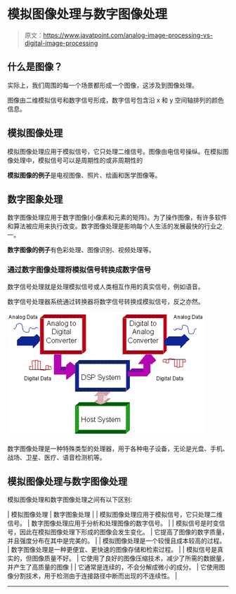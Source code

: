 # 模拟图像处理与数字图像处理

> 原文：<https://www.javatpoint.com/analog-image-processing-vs-digital-image-processing>

## 什么是图像？

实际上，我们周围的每一个场景都形成一个图像，这涉及到图像处理。

图像由二维模拟信号和数字信号形成，数字信号包含沿 x 和 y 空间轴排列的颜色信息。

## 模拟图像处理

模拟图像处理应用于模拟信号，它只处理二维信号。图像由电信号操纵。在模拟图像处理中，模拟信号可以是周期性的或非周期性的

**模拟图像的例子**是电视图像、照片、绘画和医学图像等。

## 数字图象处理

数字图像处理应用于数字图像(小像素和元素的矩阵)。为了操作图像，有许多软件和算法被应用来执行改变。数字图像处理是影响每个人生活的发展最快的行业之一。

**数字图像的例子**有色彩处理、图像识别、视频处理等。

### 通过数字图像处理将模拟信号转换成数字信号

数字信号处理就是处理模拟信号或人类相互作用的真实信号，例如语音。

数字信号处理器系统通过转换器将数字信号转换成模拟信号，反之亦然。

![Analog Image vs Digital Image](img/bb71f12727cee2a1052831d376aba68c.png)

数字图像处理是一种特殊类型的处理器，用于各种电子设备，无论是光盘、手机、战场、卫星、医疗、语音检测机等。

## 模拟图像处理与数字图像处理

模拟图像处理和数字图像处理之间有以下区别:

| 模拟图像处理 | 数字图象处理 |
| 模拟图像处理应用于模拟信号，它只处理二维信号。 | 数字图像处理应用于分析和处理图像的数字信号。 |
| 模拟信号是时变信号，因此在模拟图像处理下形成的图像会发生变化。 | 它提高了图像的数字质量，并且强度分布在其中是完美的。 |
| 模拟图像处理是一个较慢且成本较高的过程。 | 数字图像处理是一种更便宜、更快速的图像存储和检索过程。 |
| 模拟信号是真实的，但图像质量不好。 | 它使用了良好的图像压缩技术，减少了所需的数据量，并产生了高质量的图像 |
| 它通常是连续的，不会分解成微小的成分。 | 它使用图像分割技术，用于检测由于连接路径中断而出现的不连续性。 |

* * *